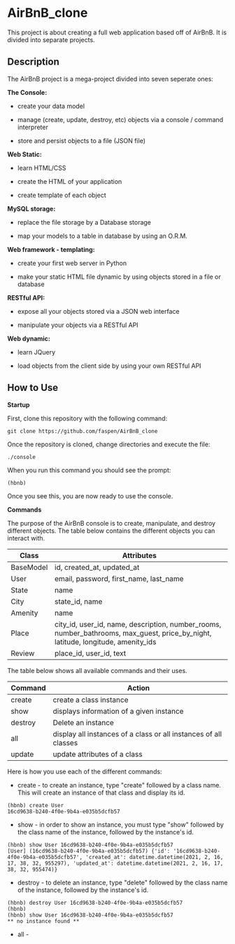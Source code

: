 # AirBnB_clone

This project is about creating a full web application based off of AirBnB. It is divided into separate projects.

## Description

The AirBnB project is a mega-project divided into seven seperate ones:

**The Console:**

* create your data model

* manage (create, update, destroy, etc) objects via a console / command interpreter

* store and persist objects to a file (JSON file)

**Web Static:**

* learn HTML/CSS

* create the HTML of your application

* create template of each object

**MySQL storage:**

* replace the file storage by a Database storage

* map your models to a table in database by using an O.R.M.

**Web framework - templating:**

* create your first web server in Python

* make your static HTML file dynamic by using objects stored in a file or database

**RESTful API:**

* expose all your objects stored via a JSON web interface

* manipulate your objects via a RESTful API

**Web dynamic:**

* learn JQuery

* load objects from the client side by using your own RESTful API

## How to Use

**Startup**

First, clone this repository with the following command:

```shell
git clone https://github.com/faspen/AirBnB_clone
```

Once the repository is cloned, change directories and execute the file:

```shell
./console
```

When you run this command you should see the prompt:

```shell
(hbnb)
```

Once you see this, you are now ready to use the console.

**Commands**

The purpose of the AirBnB console is to create, manipulate, and destroy different objects. The table below contains the different objects you can interact with.

| Class | Attributes |
| ------ | ------ |
| BaseModel | id, created_at, updated_at |
| User | email, password, first_name, last_name |
| State | name |
| City | state_id, name |
| Amenity | name |
| Place | city_id, user_id, name, description, number_rooms, number_bathrooms, max_guest, price_by_night, latitude, longitude, amenity_ids |
| Review | place_id, user_id, text |

The table below shows all available commands and their uses.

| Command | Action |
| ------ | ------ |
| create | create a class instance |
| show | displays information of a given instance |
| destroy | Delete an instance |
| all | display all instances of a class or all instances of all classes |
| update | update attributes of a class |

Here is how you use each of the different commands:

* create - to create an instance, type "create" followed by a class name. This will create an instance of that class and display its id.

```shell
(hbnb) create User
16cd9638-b240-4f0e-9b4a-e035b5dcfb57
```

* show - in order to show an instance, you must type "show" followed by the class name of the instance, followed by the instance's id.

```shell
(hbnb) show User 16cd9638-b240-4f0e-9b4a-e035b5dcfb57
[User] (16cd9638-b240-4f0e-9b4a-e035b5dcfb57) {'id': '16cd9638-b240-4f0e-9b4a-e035b5dcfb57', 'created_at': datetime.datetime(2021, 2, 16, 17, 38, 32, 955297), 'updated_at': datetime.datetime(2021, 2, 16, 17, 38, 32, 955474)}
```

* destroy - to delete an instance, type "delete" followed by the class name of the instance, followed by the instance's id.

```shell
(hbnb) destroy User 16cd9638-b240-4f0e-9b4a-e035b5dcfb57
(hbnb)
(hbnb) show User 16cd9638-b240-4f0e-9b4a-e035b5dcfb57
** no instance found **
```

* all -
